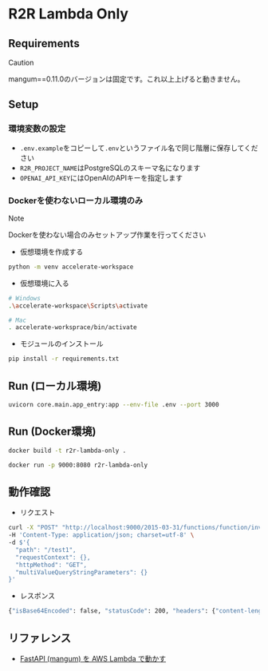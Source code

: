 # R2R Lambda Only


## Requirements
> [!CAUTION]  
> mangum==0.11.0のバージョンは固定です。これ以上上げると動きません。

## Setup

###  環境変数の設定

- `.env.example`をコピーして`.env`というファイル名で同じ階層に保存してください
- `R2R_PROJECT_NAME`はPostgreSQLのスキーマ名になります
- `OPENAI_API_KEY`にはOpenAIのAPIキーを指定します

### Dockerを使わないローカル環境のみ
> [!NOTE]  
> Dockerを使わない場合のみセットアップ作業を行ってください

- 仮想環境を作成する

```bash
python -m venv accelerate-workspace
```

- 仮想環境に入る

```bash
# Windows
.\accelerate-workspace\Scripts\activate

# Mac
. accelerate-worksprace/bin/activate
```

- モジュールのインストール

```bash
pip install -r requirements.txt
```

## Run (ローカル環境)

```bash
uvicorn core.main.app_entry:app --env-file .env --port 3000
```

## Run (Docker環境)
```bash
docker build -t r2r-lambda-only .
```

```bash
docker run -p 9000:8080 r2r-lambda-only
```

## 動作確認

- リクエスト

```bash
curl -X "POST" "http://localhost:9000/2015-03-31/functions/function/invocations" \
-H 'Content-Type: application/json; charset=utf-8' \
-d $'{
  "path": "/test1",
  "requestContext": {},
  "httpMethod": "GET",
  "multiValueQueryStringParameters": {}
}'
```

- レスポンス

```bash
{"isBase64Encoded": false, "statusCode": 200, "headers": {"content-length": "18", "content-type": "application/json"}, "body": "{\"message\":\"test\"}"}
```


## リファレンス
- [FastAPI (mangum) を AWS Lambda で動かす](https://zenn.dev/alleeks/articles/a286144465cb6b)